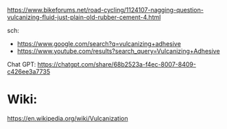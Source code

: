 https://www.bikeforums.net/road-cycling/1124107-nagging-question-vulcanizing-fluid-just-plain-old-rubber-cement-4.html

sch:
- https://www.google.com/search?q=vulcanizing+adhesive
- https://www.youtube.com/results?search_query=Vulcanizing+Adhesive

Chat GPT: https://chatgpt.com/share/68b2523a-f4ec-8007-8409-c426ee3a7735

# Wiki:
https://en.wikipedia.org/wiki/Vulcanization
